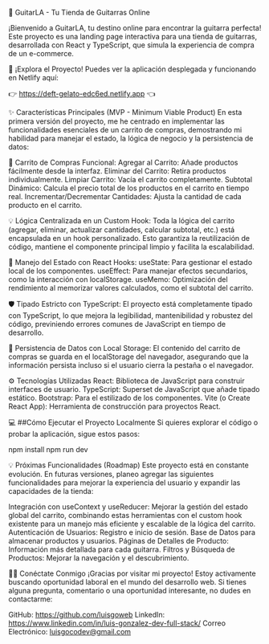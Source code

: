 🎸 GuitarLA - Tu Tienda de Guitarras Online

¡Bienvenido a GuitarLA, tu destino online para encontrar la guitarra perfecta! Este proyecto es una landing page interactiva para una tienda de guitarras, desarrollada con React y TypeScript, que simula la experiencia de compra de un e-commerce.


🚀 ¡Explora el Proyecto!
Puedes ver la aplicación desplegada y funcionando en Netlify aquí:

👉 https://deft-gelato-edc6ed.netlify.app 👈

✨ Características Principales (MVP - Minimum Viable Product)
En esta primera versión del proyecto, me he centrado en implementar las funcionalidades esenciales de un carrito de compras, demostrando mi habilidad para manejar el estado, la lógica de negocio y la persistencia de datos:

🛒 Carrito de Compras Funcional:
Agregar al Carrito: Añade productos fácilmente desde la interfaz.
Eliminar del Carrito: Retira productos individualmente.
Limpiar Carrito: Vacía el carrito completamente.
Subtotal Dinámico: Calcula el precio total de los productos en el carrito en tiempo real.
Incrementar/Decrementar Cantidades: Ajusta la cantidad de cada producto en el carrito.

💡 Lógica Centralizada en un Custom Hook: Toda la lógica del carrito (agregar, eliminar, actualizar cantidades, calcular subtotal, etc.) está encapsulada en un hook personalizado. Esto garantiza la reutilización de código, mantiene el componente principal limpio y facilita la escalabilidad.

🔄 Manejo del Estado con React Hooks:
useState: Para gestionar el estado local de los componentes.
useEffect: Para manejar efectos secundarios, como la interacción con localStorage.
useMemo: Optimización del rendimiento al memorizar valores calculados, como el subtotal del carrito.

🛡️ Tipado Estricto con TypeScript: El proyecto está completamente tipado con TypeScript, lo que mejora la legibilidad, mantenibilidad y robustez del código, previniendo errores comunes de JavaScript en tiempo de desarrollo.

💾 Persistencia de Datos con Local Storage: El contenido del carrito de compras se guarda en el localStorage del navegador, asegurando que la información persista incluso si el usuario cierra la pestaña o el navegador.

⚙️ Tecnologías Utilizadas
React: Biblioteca de JavaScript para construir interfaces de usuario.
TypeScript: Superset de JavaScript que añade tipado estático.
Bootstrap: Para el estilizado de los componentes.
Vite (o Create React App): Herramienta de construcción para proyectos React.

💻 ##Cómo Ejecutar el Proyecto Localmente
Si quieres explorar el código o probar la aplicación, sigue estos pasos:

npm install
npm run dev

💡 Próximas Funcionalidades (Roadmap)
Este proyecto está en constante evolución. En futuras versiones, planeo agregar las siguientes funcionalidades para mejorar la experiencia del usuario y expandir las capacidades de la tienda:

Integración con useContext y useReducer: Mejorar la gestión del estado global del carrito, combinando estas herramientas con el custom hook existente para un manejo más eficiente y escalable de la lógica del carrito.
Autenticación de Usuarios: Registro e inicio de sesión.
Base de Datos para almacenar productos y usuarios.
Páginas de Detalles de Producto: Información más detallada para cada guitarra.
Filtros y Búsqueda de Productos: Mejorar la navegación y el descubrimiento.

🧑‍💻 Conéctate Conmigo
¡Gracias por visitar mi proyecto! Estoy activamente buscando oportunidad laboral en el mundo del desarrollo web. Si tienes alguna pregunta, comentario o una oportunidad interesante, no dudes en contactarme:

GitHub: https://github.com/luisgoweb
LinkedIn: https://www.linkedin.com/in/luis-gonzalez-dev-full-stack/
Correo Electrónico: luisgocodev@gmail.com
